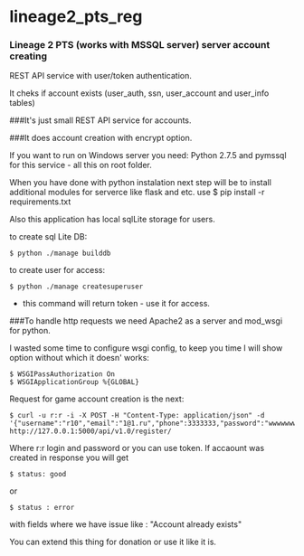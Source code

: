 # lineage2_pts_reg
### Lineage 2 PTS (works with MSSQL server) server account creating

REST API service with user/token authentication.

It cheks if account exists (user_auth, ssn, user_account and user_info tables)




###It's  just small REST API service for accounts.

###It does account creation with encrypt option.

If you want to run on Windows server you need: Python 2.7.5 and pymssql for this service - all this on root folder. 

When you have done with python instalation next step will be to install additional modules for serverce like flask and etc.
use 
	$ pip install -r requirements.txt

Also this application has local sqlLite storage for users.

to create sql Lite DB:

	$ python ./manage builddb

to create user for access:

	$ python ./manage createsuperuser

- this command will return token  - use it for access.

###To handle http requests we need Apache2 as a server and mod_wsgi for python.

I wasted some time to configure wsgi config,  to keep you time I will show option without which it doesn' works:

	$ WSGIPassAuthorization On
	$ WSGIApplicationGroup %{GLOBAL}


Request for game account creation is the next:


	$ curl -u r:r -i -X POST -H "Content-Type: application/json" -d '{"username":"r10","email":"1@1.ru","phone":3333333,"password":"wwwwwwww"}' http://127.0.0.1:5000/api/v1.0/register/ 

Where r:r login and password or you can use token. 
If accaount was created in response you will get 

	$ status: good

or 

	$ status : error

with fields where we have issue like : "Account already exists"

You can extend this thing for donation or use it like it is.

